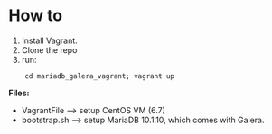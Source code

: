 **How to**
=========================
1. Install Vagrant.
2. Clone the repo
3. run:
```
    cd mariadb_galera_vagrant; vagrant up
```

**Files:**
 * VagrantFile   --> setup CentOS VM (6.7)
 * bootstrap.sh  --> setup MariaDB 10.1.10, which comes with Galera.

